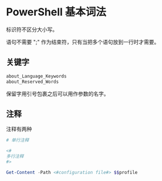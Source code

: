 # PowerShell 基本词法

标识符不区分大小写。

语句不需要 ";" 作为结束符，只有当把多个语句放到一行时才需要。

## 关键字

```powershell
about_Language_Keywords
about_Reserved_Words
```

保留字用引号包裹之后可以用作参数的名字。

## 注释

注释有两种

```powershell
# 单行注释

<#
多行注释
#>

Get-Content -Path <#configuration file#> $$profile
```
